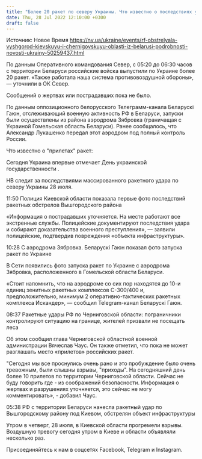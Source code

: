 ```yaml
---
title: "Более 20 ракет по северу Украины. Что известно о последствиях утреннего удара РФ по Киевской и Черниговской областях — все подробности"
date: Thu, 28 Jul 2022 12:10:00 +0300
draft: false
---
```

Источник: Новое Время https://nv.ua/ukraine/events/rf-obstrelyala-vyshgorod-kievskuyu-i-chernigovskuyu-oblasti-iz-belarusi-podrobnosti-novosti-ukrainy-50259437.html


По данным Оперативного командования Север, с 05:20 до 06:30 часов с территории Беларуси российские войска выпустили по Украине более 20 ракет. «Также работала наша система противовоздушной обороны», — уточнили в ОК Север.

Сообщений о жертвах или пострадавших пока не было.

По данным оппозиционного белорусского Телеграмм-канала Беларускі Гаюн, отслеживающий военную активность РФ в Беларуси, запуски были осуществлены из района аэродрома Зябровка (граничащая с Украиной Гомельская область Беларуси). Ранее сообщалось, что Александр Лукашенко передал этот аэродром под полный контроль России.

Что известно о "прилетах" ракет:

Сегодня Украина впервые отмечает День украинской государственности .

НВ следит за последствиями массированного ракетного удара по северу Украины 28 июля.

11:50 Полиция Киевской области показала первые фото последствий ракетных обстрелов Вышгородского района

«Информация о пострадавших уточняется. На месте работают все экстренные службы. Полицейские документируют последствия удара и собирают доказательства военного преступления», — заявили полицейские, подтвердив повреждения «объекта инфраструктуры».

10:28 С аэродрома Зябровка. Беларускі Гаюн показал фото запуска ракет по Украине

В Сети появились фото запуска ракет по Украине с аэродрома Зябровка, расположенного в Гомельской области Беларуси.

«Стоит напомнить, что на аэродроме со сих пор находятся до 10-и единиц зенитных ракетных комплексов С-300/400 и, предположительно, минимум 2 оперативно-тактических ракетных комплекса Искандер», — сообщил Telegram-канал Беларускі Гаюн.

08:37 Ракетные удары РФ по Черниговской области: пограничники контролируют ситуацию на границе, жителей призвали не посещать леса

Об этом сообщил глава Черниговской областной военной администрации Вячеслав Чаус. Он также отметил, что пока не может разглашать место «прилетов» российских ракет.

"Сегодня мы все проснулись очень рано и это пробуждение было очень тревожным, были слышны взрывы, "приходы". На сегодняшний день более 10 прилетов по территории Черниговской области. Сейчас не буду говорить где - из соображений безопасности. Информация о жертвах и разрушениях уточняется, это сейчас не могу комментировать», - добавил Чаус.

05:38 РФ с территории Беларуси нанесла ракетный удар по Вышгородскому району под Киевом, обстрелян объект инфраструктуры

 Утром в четверг, 28 июля, в Киевской области прогремели взрывы. Воздушную тревогу сегодня утром в Киеве и области объявляли несколько раз.





Присоединяйтесь к нам в соцсетях Facebook, Telegram и Instagram.
